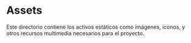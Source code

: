 # Assets
Este directorio contiene los activos estáticos como imágenes, iconos, y otros recursos multimedia necesarios para el proyecto.
